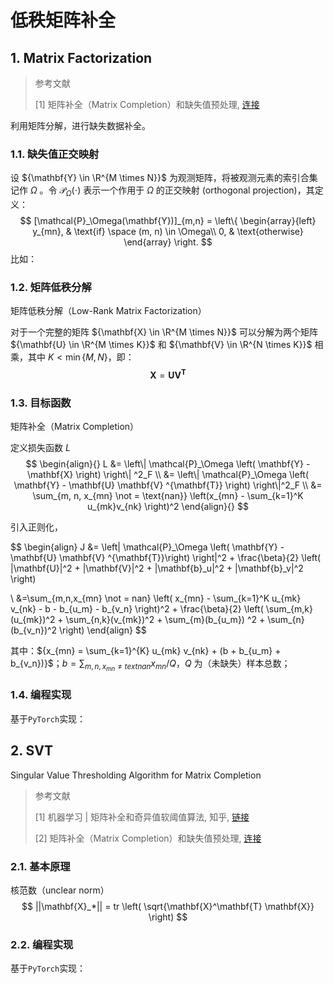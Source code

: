 # 低秩矩阵补全

## 1. Matrix Factorization

> 参考文献
>
> [1] 矩阵补全（Matrix Completion）和缺失值预处理, [连接](https://www.cnblogs.com/wuliytTaotao/p/10814770.html)

利用矩阵分解，进行缺失数据补全。

### 1.1. 缺失值正交映射

设 ${\mathbf{Y} \in \R^{M \times N}}$ 为观测矩阵，将被观测元素的索引合集记作 ${\Omega}$ 。令 ${\mathcal{P}_\Omega(\cdot)}$ 表示一个作用于 ${\Omega}$ 的正交映射 (orthogonal projection)，其定义：
$$
[\mathcal{P}_\Omega(\mathbf{Y})]_{m,n} = \left\{
\begin{array}{left}
y_{mn}, & \text{if} \space (m, n) \in \Omega\\ 
0, & \text{otherwise}
\end{array}
\right.
$$
比如：

### 1.2. 矩阵低秩分解

矩阵低秩分解（Low-Rank Matrix Factorization）

对于一个完整的矩阵 ${\mathbf{X} \in \R^{M \times N}}$ 可以分解为两个矩阵 ${\mathbf{U} \in \R^{M \times K}}$ 和 ${\mathbf{V} \in \R^{N \times K}}$ 相乘，其中 ${K < \min\{M,N\}}$，即：
$$
\mathbf{X} = \mathbf{U}  \mathbf{V} ^{\mathbf{T}}
$$

### 1.3. 目标函数

矩阵补全（Matrix Completion）

定义损失函数 ${L}$
$$
\begin{align}{}
L &= \left\| \mathcal{P}_\Omega \left( \mathbf{Y} - \mathbf{X} \right) \right\| ^2_F \\
&= \left\| \mathcal{P}_\Omega \left( \mathbf{Y} - \mathbf{U}  \mathbf{V} ^{\mathbf{T}} \right) \right\|^2_F \\
&= \sum_{m, n, x_{mn} \not = \text{nan}} \left(x_{mn} - \sum_{k=1}^K u_{mk}v_{nk} \right)^2 
\end{align}{}
$$

引入正则化，

$$
\begin{align}
J &= \left\| \mathcal{P}_\Omega \left( \mathbf{Y} - \mathbf{U}  \mathbf{V} ^{\mathbf{T}}\right) \right\|^2 + 
\frac{\beta}{2} \left( \|\mathbf{U}\|^2 + \|\mathbf{V}\|^2 + \|\mathbf{b}_u\|^2  + \|\mathbf{b}_v\|^2 \right)

\\ &=\sum_{m,n,x_{mn} \not = nan} 
    \left(
    	x_{mn} - 
    	\sum_{k=1}^K u_{mk} v_{nk} - 
    	b - 
    	b_{u_m} - 
    	b_{v_n} 
    \right)^2 + 
\frac{\beta}{2} 
	\left( 
		\sum_{m,k}(u_{mk})^2 + 
        \sum_{n,k}(v_{mk})^2 + 
        \sum_{m}(b_{u_m}) ^2 +
        \sum_{n}(b_{v_n})^2 
    \right)
\end{align}
$$

其中：${x_{mn} = \sum_{k=1}^{K} u_{mk} v_{nk} + (b + b_{u_m} + b_{v_n})}$；${b = \sum_{m, n, x_{mn} \not = text{nan}} x_{mn}/{Q}}$，${Q}$ 为（未缺失）样本总数；

### 1.4. 编程实现

基于`PyTorch`实现：

## 2. SVT

Singular Value Thresholding Algorithm for Matrix Completion

> 参考文献
>
> [1] 机器学习 | 矩阵补全和奇异值软阈值算法, 知乎, [链接](https://zhuanlan.zhihu.com/p/93400890)
>
> [2] 矩阵补全（Matrix Completion）和缺失值预处理, [连接](https://www.cnblogs.com/wuliytTaotao/p/10814770.html)

### 2.1. 基本原理

核范数（unclear norm）
$$
||\mathbf{X}_*|| = tr \left( \sqrt{\mathbf{X}^\mathbf{T} \mathbf{X}} \right)
$$

### 2.2. 编程实现

基于`PyTorch`实现：
